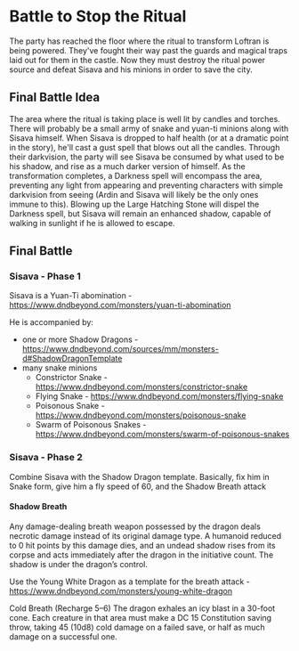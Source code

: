 # Battle to Stop the Ritual
The party has reached the floor where the ritual to transform Loftran is being powered. They've fought their way past the guards and magical traps laid out for them in the castle. Now they must destroy the ritual power source and defeat Sisava and his minions in order to save the city.

## Final Battle Idea
The area where the ritual is taking place is well lit by candles and torches. There will probably be a small army of snake and yuan-ti minions along with Sisava himself. When Sisava is dropped to half health (or at a dramatic point in the story), he'll cast a gust spell that blows out all the candles. Through their darkvision, the party will see Sisava be consumed by what used to be his shadow, and rise as a much darker version of himself. As the transformation completes, a Darkness spell will encompass the area, preventing any light from appearing and preventing characters with simple darkvision from seeing (Ardin and Sisava will likely be the only ones immune to this). Blowing up the Large Hatching Stone will dispel the Darkness spell, but Sisava will remain an enhanced shadow, capable of walking in sunlight if he is allowed to escape.

## Final Battle

### Sisava - Phase 1
Sisava is a Yuan-Ti abomination - https://www.dndbeyond.com/monsters/yuan-ti-abomination

He is accompanied by:
- one or more Shadow Dragons - https://www.dndbeyond.com/sources/mm/monsters-d#ShadowDragonTemplate
- many snake minions
  - Constrictor Snake - https://www.dndbeyond.com/monsters/constrictor-snake
  - Flying Snake - https://www.dndbeyond.com/monsters/flying-snake
  - Poisonous Snake - https://www.dndbeyond.com/monsters/poisonous-snake
  - Swarm of Poisonous Snakes - https://www.dndbeyond.com/monsters/swarm-of-poisonous-snakes

### Sisava - Phase 2
Combine Sisava with the Shadow Dragon template. Basically, fix him in Snake form, give him a fly speed of 60, and the Shadow Breath attack

#### Shadow Breath
Any damage-dealing breath weapon possessed by the dragon deals necrotic damage instead of its original damage type. A humanoid reduced to 0 hit points by this damage dies, and an undead shadow rises from its corpse and acts immediately after the dragon in the initiative count. The shadow is under the dragon’s control.

Use the Young White Dragon as a template for the breath attack - https://www.dndbeyond.com/monsters/young-white-dragon

Cold Breath (Recharge 5–6)
The dragon exhales an icy blast in a 30-foot cone. Each creature in that area must make a DC 15 Constitution saving throw, taking 45 (10d8) cold damage on a failed save, or half as much damage on a successful one.

